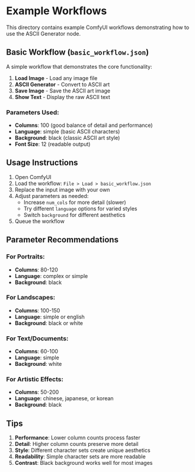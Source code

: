 # Example Workflows

This directory contains example ComfyUI workflows demonstrating how to use the ASCII Generator node.

## Basic Workflow (`basic_workflow.json`)

A simple workflow that demonstrates the core functionality:

1. **Load Image** - Load any image file
2. **ASCII Generator** - Convert to ASCII art
3. **Save Image** - Save the ASCII art image
4. **Show Text** - Display the raw ASCII text

### Parameters Used:
- **Columns**: 100 (good balance of detail and performance)
- **Language**: simple (basic ASCII characters)
- **Background**: black (classic ASCII art style)
- **Font Size**: 12 (readable output)

## Usage Instructions

1. Open ComfyUI
2. Load the workflow: `File > Load > basic_workflow.json`
3. Replace the input image with your own
4. Adjust parameters as needed:
   - Increase `num_cols` for more detail (slower)
   - Try different `language` options for varied styles
   - Switch `background` for different aesthetics
5. Queue the workflow

## Parameter Recommendations

### For Portraits:
- **Columns**: 80-120
- **Language**: complex or simple
- **Background**: black

### For Landscapes:
- **Columns**: 100-150
- **Language**: simple or english
- **Background**: black or white

### For Text/Documents:
- **Columns**: 60-100
- **Language**: simple
- **Background**: white

### For Artistic Effects:
- **Columns**: 50-200
- **Language**: chinese, japanese, or korean
- **Background**: black

## Tips

1. **Performance**: Lower column counts process faster
2. **Detail**: Higher column counts preserve more detail
3. **Style**: Different character sets create unique aesthetics
4. **Readability**: Simple character sets are more readable
5. **Contrast**: Black background works well for most images
